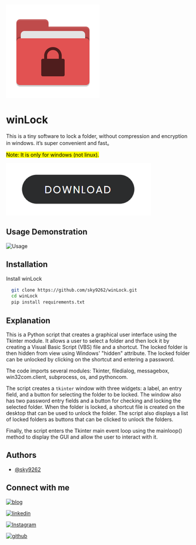 ![icon](./img/logo.png)
# winLock

This is a tiny software to lock a folder, without compression and encryption in windows. it’s super convenient and fast。


<mark> Note: It is only for windows (not linux). </mark>

[![download](./img/download-button.png)](https://github.com/sky9262/winLock/releases/download/v0.3/winLock.exe)

## Usage Demonstration

![Usage](./img/Usage.gif)
## Installation

Install winLock

```bash
  git clone https://github.com/sky9262/winLock.git
  cd winLock
  pip install requirements.txt
```
    
## Explanation 

This is a Python script that creates a graphical user interface using the Tkinter module. It allows a user to select a folder and then lock it by creating a Visual Basic Script (VBS) file and a shortcut. The locked folder is then hidden from view using Windows' "hidden" attribute. The locked folder can be unlocked by clicking on the shortcut and entering a password.

The code imports several modules: Tkinter, filedialog, messagebox, win32com.client, subprocess, os, and pythoncom.

The script creates a `tkinter` window with three widgets: a label, an entry field, and a button for selecting the folder to be locked. The window also has two password entry fields and a button for checking and locking the selected folder. When the folder is locked, a shortcut file is created on the desktop that can be used to unlock the folder. The script also displays a list of locked folders as buttons that can be clicked to unlock the folders.

Finally, the script enters the Tkinter main event loop using the mainloop() method to display the GUI and allow the user to interact with it.
## Authors

- [@sky9262](https://www.github.com/sky9262)


## Connect with me
[![blog](https://img.shields.io/badge/blog-000?style=for-the-badge&logo=ko-fi&logoColor=white)](https://sky9262.tistory.com/)

[![linkedin](https://img.shields.io/badge/linkedin-0A66C2?style=for-the-badge&logo=linkedin&logoColor=white)](https://www.linkedin.com/in/sky9262/)

[![Instagram](https://img.shields.io/badge/Instagram-ffffff?style=for-the-badge&logo=instagram&logoColor=dd2a7b)](https://www.instagram.com/sky926296/)

[![github](https://img.shields.io/badge/github-000?style=for-the-badge&logo=github&logoColor=white)](https://github.com/sky9262/)
